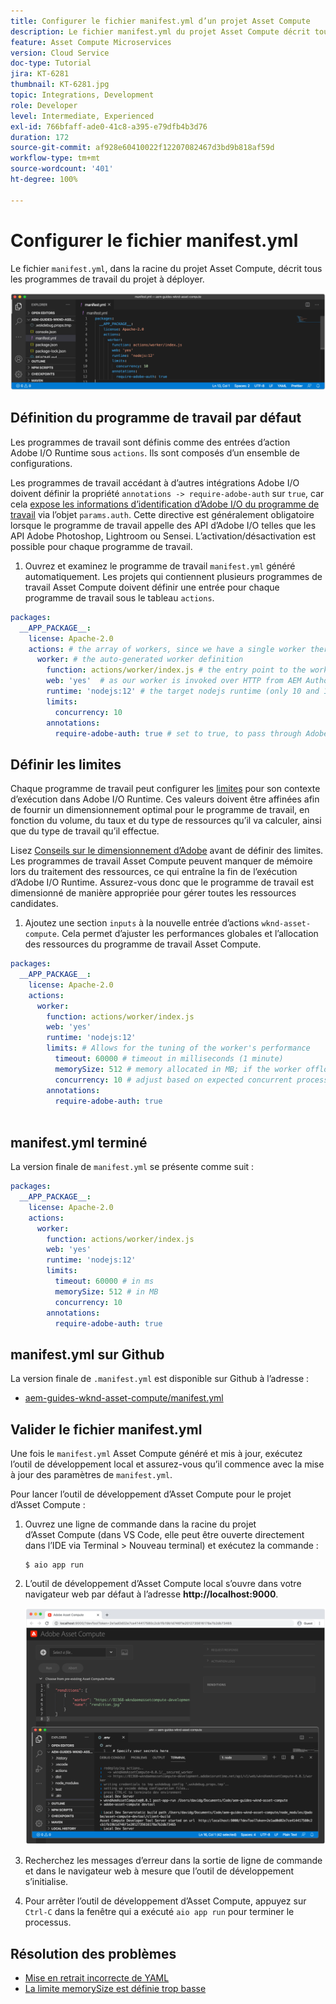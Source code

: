 ```yaml
---
title: Configurer le fichier manifest.yml d’un projet Asset Compute
description: Le fichier manifest.yml du projet Asset Compute décrit tous les programmes de travail du projet à déployer.
feature: Asset Compute Microservices
version: Cloud Service
doc-type: Tutorial
jira: KT-6281
thumbnail: KT-6281.jpg
topic: Integrations, Development
role: Developer
level: Intermediate, Experienced
exl-id: 766bfaff-ade0-41c8-a395-e79dfb4b3d76
duration: 172
source-git-commit: af928e60410022f12207082467d3bd9b818af59d
workflow-type: tm+mt
source-wordcount: '401'
ht-degree: 100%

---
```


# Configurer le fichier manifest.yml

Le fichier `manifest.yml`, dans la racine du projet Asset Compute, décrit tous les programmes de travail du projet à déployer.

![manifest.yml](./assets/manifest/manifest.png)

## Définition du programme de travail par défaut

Les programmes de travail sont définis comme des entrées d’action Adobe I/O Runtime sous `actions`. Ils sont composés d’un ensemble de configurations.

Les programmes de travail accédant à d’autres intégrations Adobe I/O doivent définir la propriété `annotations -> require-adobe-auth` sur `true`, car cela [expose les informations d’identification d’Adobe I/O du programme de travail](https://experienceleague.adobe.com/docs/asset-compute/using/extend/develop-custom-application.html?lang=fr#access-adobe-apis) via l’objet `params.auth`. Cette directive est généralement obligatoire lorsque le programme de travail appelle des API d’Adobe I/O telles que les API Adobe Photoshop, Lightroom ou Sensei. L’activation/désactivation est possible pour chaque programme de travail.

1. Ouvrez et examinez le programme de travail `manifest.yml` généré automatiquement. Les projets qui contiennent plusieurs programmes de travail Asset Compute doivent définir une entrée pour chaque programme de travail sous le tableau `actions`.

```yml
packages:
  __APP_PACKAGE__:
    license: Apache-2.0
    actions: # the array of workers, since we have a single worker there is only one entry beneath actions
      worker: # the auto-generated worker definition
        function: actions/worker/index.js # the entry point to the worker 
        web: 'yes'  # as our worker is invoked over HTTP from AEM Author service
        runtime: 'nodejs:12' # the target nodejs runtime (only 10 and 12 are supported)
        limits:
          concurrency: 10
        annotations:
          require-adobe-auth: true # set to true, to pass through Adobe I/O access token/client id via params.auth in the worker, typically required when the worker calls out to Adobe I/O APIs such as the Adobe Photoshop, Lightroom or Sensei APIs.
```

## Définir les limites

Chaque programme de travail peut configurer les [limites](https://www.adobe.io/apis/experienceplatform/runtime/docs.html#!adobedocs/adobeio-runtime/master/guides/system_settings.md) pour son contexte d’exécution dans Adobe I/O Runtime. Ces valeurs doivent être affinées afin de fournir un dimensionnement optimal pour le programme de travail, en fonction du volume, du taux et du type de ressources qu’il va calculer, ainsi que du type de travail qu’il effectue.

Lisez [Conseils sur le dimensionnement d’Adobe](https://experienceleague.adobe.com/docs/asset-compute/using/extend/develop-custom-application.html?lang=fr#sizing-workers) avant de définir des limites. Les programmes de travail Asset Compute peuvent manquer de mémoire lors du traitement des ressources, ce qui entraîne la fin de l’exécution d’Adobe I/O Runtime. Assurez-vous donc que le programme de travail est dimensionné de manière appropriée pour gérer toutes les ressources candidates.

1. Ajoutez une section `inputs` à la nouvelle entrée d’actions `wknd-asset-compute`. Cela permet d’ajuster les performances globales et l’allocation des ressources du programme de travail Asset Compute.

```yml
packages:
  __APP_PACKAGE__:
    license: Apache-2.0
    actions: 
      worker:
        function: actions/worker/index.js 
        web: 'yes' 
        runtime: 'nodejs:12'
        limits: # Allows for the tuning of the worker's performance
          timeout: 60000 # timeout in milliseconds (1 minute)
          memorySize: 512 # memory allocated in MB; if the worker offloads heavy computational work to other Web services this number can be reduced
          concurrency: 10 # adjust based on expected concurrent processing and timeout 
        annotations:
          require-adobe-auth: true
           
```

## manifest.yml terminé

La version finale de `manifest.yml` se présente comme suit :

```yml
packages:
  __APP_PACKAGE__:
    license: Apache-2.0
    actions: 
      worker:
        function: actions/worker/index.js 
        web: 'yes' 
        runtime: 'nodejs:12'
        limits:
          timeout: 60000 # in ms
          memorySize: 512 # in MB
          concurrency: 10 
        annotations:
          require-adobe-auth: true
```

## manifest.yml sur Github

La version finale de `.manifest.yml` est disponible sur Github à l’adresse :

+ [aem-guides-wknd-asset-compute/manifest.yml](https://github.com/adobe/aem-guides-wknd-asset-compute/blob/master/manifest.yml)


## Valider le fichier manifest.yml

Une fois le `manifest.yml` Asset Compute généré et mis à jour, exécutez l’outil de développement local et assurez-vous qu’il commence avec la mise à jour des paramètres de `manifest.yml`.

Pour lancer l’outil de développement d’Asset Compute pour le projet d’Asset Compute :

1. Ouvrez une ligne de commande dans la racine du projet d’Asset Compute (dans VS Code, elle peut être ouverte directement dans l’IDE via Terminal > Nouveau terminal) et exécutez la commande :

   ```
   $ aio app run
   ```

1. L’outil de développement d’Asset Compute local s’ouvre dans votre navigateur web par défaut à l’adresse __http://localhost:9000__.

   ![Exécution de l’application AIO.](assets/environment-variables/aio-app-run.png)

1. Recherchez les messages d’erreur dans la sortie de ligne de commande et dans le navigateur web à mesure que l’outil de développement s’initialise.
1. Pour arrêter l’outil de développement d’Asset Compute, appuyez sur `Ctrl-C` dans la fenêtre qui a exécuté `aio app run` pour terminer le processus.

## Résolution des problèmes

+ [Mise en retrait incorrecte de YAML](../troubleshooting.md#incorrect-yaml-indentation)
+ [La limite memorySize est définie trop basse](../troubleshooting.md#memorysize-limit-is-set-too-low)
